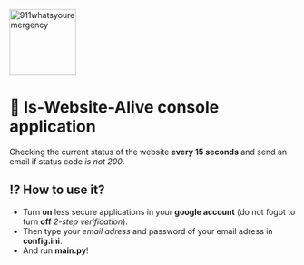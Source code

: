 [<img alt="911whatsyouremergency" src="https://github.com/911whatsyouremergency.png" width="117">](https://github.com/911whatsyouremergency)
# 📧 Is-Website-Alive console application
Checking the current status of the website **every 15 seconds** and send an email if status code *is not 200*.
## :interrobang: How to use it?
- Turn **on** less secure applications in your **google account** (do not fogot to turn **off** *2-step verification*).
- Then type your *email adress* and password of your email adress in **config.ini**.
- And run **main.py**!
